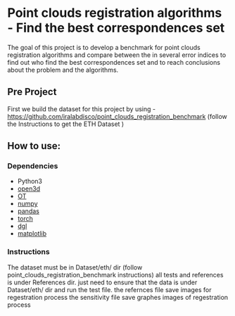 # Point clouds registration algorithms - Find the best correspondences set

The goal of this project is to develop a benchmark for point clouds registration algorithms and
compare between the in several error indices to find out who find the best correspondences set and
to reach conclusions about the problem and the algorithms.


## Pre Project 

First we build the dataset for this project by using - 
https://github.com/iralabdisco/point_clouds_registration_benchmark
(follow the Instructions to get the ETH Dataset )

    
## How to use:
### Dependencies
- Python3
- [open3d](http://www.open3d.org/)
- [OT](https://pythonot.github.io/)
- [numpy](https://numpy.org/)
- [pandas](https://pandas.pydata.org/)
- [torch](https://pytorch.org/)
- [dgl](https://www.dgl.ai/)
- [matplotlib](https://matplotlib.org/)


### Instructions

The dataset must be in Dataset/eth/ dir (follow point_clouds_registration_benchmark instructions)
all tests and references is under References dir. 
just need to ensure that the data is under Dataset/eth/ dir and run the test file.
the refernces file save images for regestration process 
the sensitivity file save graphes images of regestration process 

  

